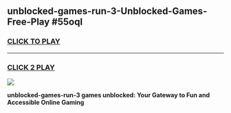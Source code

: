 
## unblocked-games-run-3-Unblocked-Games-Free-Play #55oql
<h3>
<a href="https://us.freeplayer.one?title=unblocked-games-run-3&ref=9M">CLICK TO PLAY</a></h3>
<hr>

<h3>
<a href="https://us.freeplayer.one?title=unblocked-games-run-3&ref=9M">CLICK 2 PLAY</a>
  
</h3>

<a href="https://us.freeplayer.one?title=unblocked-games-run-3&ref=9M"><img src="https://clearcache.store/games.png"></a>


**unblocked-games-run-3 games unblocked: Your Gateway to Fun and Accessible Online Gaming**

